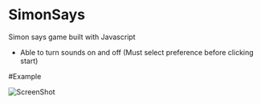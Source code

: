 # SimonSays
Simon says game built with Javascript
* Able to turn sounds on and off (Must select preference before clicking start)

#Example

![ScreenShot](https://zippy.gfycat.com/BowedOddAmericantoad.gif)
